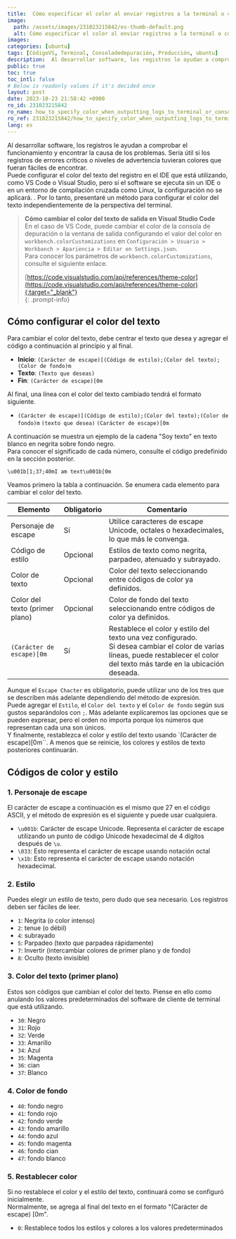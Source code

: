 ```yaml
---
title:  Cómo especificar el color al enviar registros a la terminal o consola
image:
  path: /assets/images/231023215842/es-thumb-default.png
  alt: Cómo especificar el color al enviar registros a la terminal o consola
images: 
categories: [ubuntu]
tags: [CódigoVS, Terminal, Consoladedepuración, Producción, ubuntu]
description:  Al desarrollar software, los registros le ayudan a comprobar el funcionamiento y encontrar la causa de los problemas. Sería útil si los registros de errores críticos o niveles de advertencia tuvieran colores que fueran fáciles de encontrar. Puede configurar el color del texto del registro en el IDE que está utilizando, como VS Code o Visual Studio, pero si el software se ejecuta sin un IDE o en un entorno de compilación cruzada como Linux, la configuración no se aplicará. . Por lo tanto, presentaré un método para configurar el color del texto independientemente de la perspectiva del terminal.
public: true
toc: true
toc_intl: false
# Below is readonly values if it's decided once
layout: post
date: 2023-10-23 21:58:42 +0900
ro_id: 231023215842
ro_name: how_to_specify_color_when_outputting_logs_to_terminal_or_console
ro_ref: 231023215842/how_to_specify_color_when_outputting_logs_to_terminal_or_console
lang: es
---
```

Al desarrollar software, los registros le ayudan a comprobar el funcionamiento y encontrar la causa de los problemas. Sería útil si los registros de errores críticos o niveles de advertencia tuvieran colores que fueran fáciles de encontrar.  
Puede configurar el color del texto del registro en el IDE que está utilizando, como VS Code o Visual Studio, pero si el software se ejecuta sin un IDE o en un entorno de compilación cruzada como Linux, la configuración no se aplicará. . Por lo tanto, presentaré un método para configurar el color del texto independientemente de la perspectiva del terminal.  
> **Cómo cambiar el color del texto de salida en Visual Studio Code**  
> En el caso de VS Code, puede cambiar el color de la consola de depuración o la ventana de salida configurando el valor del color en `workbench.colorCustomizations` en `Configuración > Usuario > Workbanch > Apariencia > Editar en Settings.json`.  
> Para conocer los parámetros de `workbench.colorCustomizations`, consulte el siguiente enlace.  
>   
> [https://code.visualstudio.com/api/references/theme-color](https://code.visualstudio.com/api/references/theme-color){:target="_blank"}    
{: .prompt-info}
## Cómo configurar el color del texto
Para cambiar el color del texto, debe centrar el texto que desea y agregar el código a continuación al principio y al final.  
- **Inicio**: `(Carácter de escape)[(Código de estilo);(Color del texto);(Color de fondo)m`
- **Texto**: `(Texto que deseas)`
- **Fin**: `(Carácter de escape)[0m`

Al final, una línea con el color del texto cambiado tendrá el formato siguiente.  
- `(Carácter de escape)[(Código de estilo);(Color del texto);(Color de fondo)m` `(texto que desea)` `(Carácter de escape)[0m`

A continuación se muestra un ejemplo de la cadena "Soy texto" en texto blanco en negrita sobre fondo negro.  
Para conocer el significado de cada número, consulte el código predefinido en la sección posterior.  

```
\u001b[1;37;40mI am text\u001b[0m
```
Veamos primero la tabla a continuación. Se enumera cada elemento para cambiar el color del texto.  

|Elemento|Obligatorio|Comentario|
| ---------------------- | --------- | ----------------------------------------------------------------------------------------------------------------------------------------------------------- |
|Personaje de escape|Sí|Utilice caracteres de escape Unicode, octales o hexadecimales, lo que más le convenga.|
|Código de estilo|Opcional|Estilos de texto como negrita, parpadeo, atenuado y subrayado.|
|Color de texto|Opcional|Color del texto seleccionando entre códigos de color ya definidos.|
|Color del texto (primer plano)|Opcional|Color de fondo del texto seleccionando entre códigos de color ya definidos.|
|`(Carácter de escape)[0m`|Sí|Restablece el color y estilo del texto una vez configurado.<br> Si desea cambiar el color de varias líneas, puede restablecer el color del texto más tarde en la ubicación deseada.|

Aunque el `Escape Chacter` es obligatorio, puede utilizar uno de los tres que se describen más adelante dependiendo del método de expresión.  
Puede agregar el `Estilo`, el `Color del texto` y el `Color de fondo` según sus gustos separándolos con `;`. Más adelante explicaremos las opciones que se pueden expresar, pero el orden no importa porque los números que representan cada una son únicos.  
Y finalmente, restablezca el color y estilo del texto usando `(Carácter de escape)[0m``. A menos que se reinicie, los colores y estilos de texto posteriores continuarán.  
## Códigos de color y estilo
### 1. Personaje de escape
El carácter de escape a continuación es el mismo que 27 en el código ASCII, y el método de expresión es el siguiente y puede usar cualquiera.  
- `\u001b`: Carácter de escape Unicode. Representa el carácter de escape utilizando un punto de código Unicode hexadecimal de 4 dígitos después de `\u`.
- `\033`: Esto representa el carácter de escape usando notación octal
- `\x1b`: Esto representa el carácter de escape usando notación hexadecimal.

### 2. Estilo
Puedes elegir un estilo de texto, pero dudo que sea necesario. Los registros deben ser fáciles de leer.  
- `1`: Negrita (o color intenso)
- `2`: tenue (o débil)
- `4`: subrayado
- `5`: Parpadeo (texto que parpadea rápidamente)
- `7`: Invertir (intercambiar colores de primer plano y de fondo)
- `8`: Oculto (texto invisible)

### 3. Color del texto (primer plano)
Estos son códigos que cambian el color del texto. Piense en ello como anulando los valores predeterminados del software de cliente de terminal que está utilizando.  
- `30`: Negro
- `31`: Rojo
- `32`: Verde
- `33`: Amarillo
- `34`: Azul
- `35`: Magenta
- `36`: cian
- `37`: Blanco

### 4. Color de fondo
- `40`: fondo negro
- `41`: fondo rojo
- `42`: fondo verde
- `43`: fondo amarillo
- `44`: fondo azul
- `45`: fondo magenta
- `46`: fondo cian
- `47`: fondo blanco

### 5. Restablecer color
Si no restablece el color y el estilo del texto, continuará como se configuró inicialmente.  
Normalmente, se agrega al final del texto en el formato "(Carácter de escape) [0m".  
- `0`: Restablece todos los estilos y colores a los valores predeterminados
